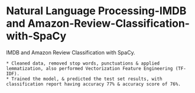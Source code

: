 # Natural Language Processing-IMDB and Amazon-Review-Classification-with-SpaCy
IMDB and Amazon Review Classification with SpaCy. 



    * Cleaned data, removed stop words, punctuations & applied lemmatization, also performed Vectorization Feature Engineering (TF-IDF).
    * Trained the model, & predicted the test set results, with classification report having accuracy 77% & accuracy score of 76%.
